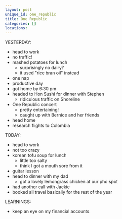 ```yaml
---
layout: post
unique_id: one_republic
title: One Republic
categories: []
locations: 
---
```


YESTERDAY:
* head to work
* no traffic!
* mashed potatoes for lunch
  * surprisingly no dairy?
  * it used "rice bran oil" instead
* one nap
* productive day
* got home by 6:30 pm
* headed to Hon Sushi for dinner with Stephen
  * ridiculous traffic on Shoreline
* One Republic concert
  * pretty entertaining!
  * caught up with Bernice and her friends
* head home
* research flights to Colombia

TODAY:
* head to work
* not too crazy
* korean tofu soup for lunch
  * little too salty
  * think I got a mouth sore from it
* guitar lesson
* head to dinner with my dad
  * got a lovely lemongrass chicken at our pho spot
* had another call with Jackie
* booked all travel basically for the rest of the year

LEARNINGS:
* keep an eye on my financial accounts
